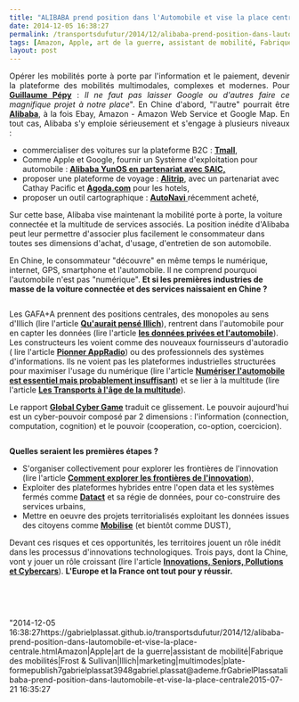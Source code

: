 ```yaml
---
title: "ALIBABA prend position dans l'Automobile et vise la place centrale"
date: 2014-12-05 16:38:27
permalink: /transportsdufutur/2014/12/alibaba-prend-position-dans-lautomobile-et-vise-la-place-centrale.html
tags: [Amazon, Apple, art de la guerre, assistant de mobilité, Fabrique des mobilités, Frost & Sullivan, Illich, marketing, multimodes, plate-forme]
layout: post
---
```


<p style="text-align: justify">Opérer les mobilités porte à porte par l'information et le paiement, devenir la plateforme des mobilités multimodales, complexes et modernes. Pour <a href="http://www.lesechos.fr/27/09/2013/LesEchos/21531-078-ECH_--excellence-2020----le-plan-de-guillaume-pepy-pour-la-sncf-de-demain.htm" target="_blank"><strong>Guillaume Pépy</strong></a> : <em>Il ne faut pas laisser Google ou d'autres faire ce magnifique projet à notre place</em>". En Chine d'abord, "l'autre" pourrait être <a href=""http://www.alibabagroup.com/en/about/businesses"" target=""_blank""><strong>Alibaba</strong></a>, à la fois Ebay, Amazon - Amazon Web Service et Google Map. En tout cas, Alibaba s'y emploie sérieusement et s'engage à plusieurs niveaux :</p> <ul> <li>commercialiser des voitures sur la plateforme B2C : <a href=""http://detail.tmall.com/item.htm?spm=a220m.1000858.1000725.1.F7xBDf&id=42215730141&skuId=87292580284&cat_id=50106137&rn=558dc4c67d8b2e73344c7d8542027811&user_id=2249365476&is_b=1"" target=""_blank""><strong>Tmall</strong></a>,</li> <li>Comme Apple et Google, fournir un Système d'exploitation pour automobile : <a href=""http://french.xinhuanet.com/science/2014-10/29/c_133750941.htm"" target=""_blank""><strong>Alibaba YunOS en partenariat avec SAIC,</strong></a></li> <li>proposer une plateforme de voyage : <a href=""http://www.veilleinfotourisme.fr/alitrip-le-site-internet-de-voyage-d-alibaba-alibaba-group-announces-new-alitrip-brand-and-domain-name-shares-strategy-to-enhance-online-travel-business-131431.kjsp"" target=""_blank""><strong>Alitrip</strong></a>, avec un partenariat avec Cathay Pacific et <a href=""http://www.agoda.com/"" target=""_blank""><strong>Agoda.com</strong></a> pour les hotels,</li> <li>proposer un outil cartographique : <a href=""http://www.reuters.com/article/2014/04/11/us-autonavi-deals-alibaba-group-idUSBREA3A15620140411"" target=""_blank""><strong>AutoNavi</strong> </a>récemment acheté,</li> </ul> <p style=""text-align: justify"">Sur cette base, Alibaba vise maintenant la mobilité porte à porte, la voiture connectée et la multitude de services associés. La position inédite d'Alibaba peut leur permettre d'associer plus facilement le consommateur dans toutes ses dimensions d'achat, d'usage, d'entretien de son automobile.</p> <p style=""text-align: justify"">En Chine, le consommateur "découvre" en même temps le numérique, internet, GPS, smartphone et l'automobile. Il ne comprend pourquoi l'automobile n'est pas "numérique". <strong>Et si les premières industries de masse de la voiture connectée et des services naissaient en Chine ? </strong></p> <p style=""text-align: justify""><a class=""asset-img-link"" href="https://gabrielplassat.github.io/transportsdufutur/wp-content/uploads/sites/6/old/6a0120a66d2ad4970b01b8d0a22d4a970c-pi.png""><img alt=""Saic_alibaba"" border=""0"" class=""asset  asset-image at-xid-6a0120a66d2ad4970b01b8d0a22d4a970c img-responsive"" src=""/wp-content/uploads/sites/6/old/6a0120a66d2ad4970b01b8d0a22d4a970c-800wi.png"" style=""margin-left: automargin-right: auto"" title=""Saic_alibaba"" /></a></p>  <!--more-->  <p style=""text-align: justify"">Les GAFA+A prennent des positions centrales, des monopoles au sens d'Illich (lire l'article <a href="https://gabrielplassat.github.io/transportsdufutur/2014/07/quaurait-pense-illich-du-monopole-des-gafa.html"" target=""_blank""><strong>Qu'aurait pensé Illich</strong></a>), rentrent dans l'automobile pour en capter les données (lire l'article <a href="https://gabrielplassat.github.io/transportsdufutur/2014/11/donnees-privees-et-automobile.html"" target=""_blank""><strong>les données privées et l'automobile</strong></a>). Les constructeurs les voient comme des nouveaux fournisseurs d'autoradio ( lire l'article <a href=""http://techcrunch.com/2014/12/01/pioneer-appradio-4-with-apple-carplay-review/?ncid=rss&utm_source=feedburner&utm_medium=feed&utm_campaign=Feed%3A+Techcrunch+%28TechCrunch%29"" target=""_blank""><strong>Pionner AppRadio</strong></a>) ou des professionnels des systèmes d'informations. Ils ne voient pas les plateformes industrielles structurées pour maximiser l'usage du numérique (lire l'article <a href="https://gabrielplassat.github.io/transportsdufutur/2014/07/numeriser-lautomobile-est-essentiel-mais-largement-insuffisant.html"" target=""_blank""><strong>Numériser l'automobile est essentiel mais probablement insuffisant</strong></a>) et se lier à la multitude (lire l'article <a href="https://gabrielplassat.github.io/transportsdufutur/2013/02/les-transports-a-lage-de-la-multitude.html"" target=""_blank""><strong>Les Transports à l'âge de la multitude</strong></a>).</p> <p style=""text-align: justify"">Le rapport <a href=""http://www.da.mod.uk/da-news/the-global-cyber-game-the-defence-academy-cyber-inquiry-report/"" target=""_blank""><strong>Global Cyber Game</strong></a> traduit ce glissement. Le pouvoir aujourd'hui est un cyber-pouvoir composé par 2 dimensions : l'information (connection, computation, cognition) et le pouvoir (cooperation, co-option, coercicion).</p> <p><a class=""asset-img-link"" href="https://gabrielplassat.github.io/transportsdufutur/wp-content/uploads/sites/6/old/6a0120a66d2ad4970b01b7c71844c9970b-pi.png""><img alt=""Cybergame"" border=""0"" class=""asset  asset-image at-xid-6a0120a66d2ad4970b01b7c71844c9970b image-full img-responsive"" src=""/wp-content/uploads/sites/6/old/6a0120a66d2ad4970b01b7c71844c9970b-800wi.png"" style=""margin-left: automargin-right: auto"" title=""Cybergame"" /></a></p> <p style=""text-align: justify""><strong>Quelles seraient les premières étapes ?</strong></p> <ul> <li>S'organiser collectivement pour explorer les frontières de l'innovation (lire l'article <a href="https://gabrielplassat.github.io/transportsdufutur/2014/08/comment-explorer-les-frontieres-de-linnovation.html"" target=""_blank""><strong>Comment explorer les frontières de l'innovation</strong></a>),</li> <li>Exploiter des plateformes hybrides entre l'open data et les systèmes fermés comme <a href=""http://fr.slideshare.net/Datact"" target=""_blank""><strong>Datact</strong></a> et sa régie de données, pour co-construire des services urbains,</li> <li>Mettre en oeuvre des projets territorialisés exploitant les données issues des citoyens comme <a href=""http://www.groupechronos.org/projets/chantiers/mobi-lise-ameliorer-les-mobilites-par-les-contributions-communautaires"" target=""_blank""><strong>Mobilise</strong></a> (et bientôt comme DUST),</li> </ul> <p style=""text-align: justify"">Devant ces risques et ces opportunités, les territoires jouent un rôle inédit dans les processus d'innovations technologiques. Trois pays, dont la Chine, vont y jouer un rôle croissant (lire l'article <a href="https://gabrielplassat.github.io/transportsdufutur/2014/07/innovations-seniors-pollution-et-cybercars.html"" target=""_blank""><strong>Innovations, Seniors, Pollutions et Cybercars</strong></a>). <strong>L'Europe et la France ont tout pour y réussir.</strong></p> <p style=""text-align: justify""> </p> <p style=""text-align: justify""> </p>"2014-12-05 16:38:27https://gabrielplassat.github.io/transportsdufutur/2014/12/alibaba-prend-position-dans-lautomobile-et-vise-la-place-centrale.htmlAmazon|Apple|art de la guerre|assistant de mobilité|Fabrique des mobilités|Frost & Sullivan|Illich|marketing|multimodes|plate-formepublish7gabrielplassat3948gabriel.plassat@ademe.frGabrielPlassatalibaba-prend-position-dans-lautomobile-et-vise-la-place-centrale2015-07-21 16:35:27
